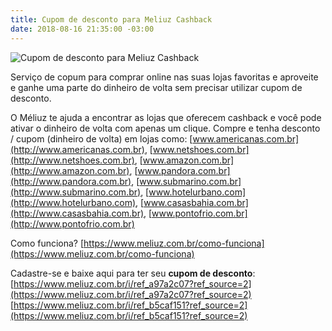 ```yaml
---
title: Cupom de desconto para Meliuz Cashback
date: 2018-08-16 21:35:00 -03:00
---
```


![Cupom de desconto para Meliuz Cashback](http://cupomdesconto.siteleaf.net/images/meliuz-descontos-cashback-como-ganhar-dinheiro-de-volta-seguro-confiavel-660x330.png)

Serviço de copum para comprar online nas suas lojas favoritas e aproveite e ganhe uma parte do dinheiro de volta sem precisar utilizar cupom de desconto.

O Méliuz te ajuda a encontrar as lojas que oferecem cashback e você pode ativar o dinheiro de volta com apenas um clique.
Compre e tenha desconto / cupom (dinheiro de volta) em lojas como: [www.americanas.com.br](http://www.americanas.com.br), [www.netshoes.com.br](http://www.netshoes.com.br), [www.amazon.com.br](http://www.amazon.com.br), [www.pandora.com.br](http://www.pandora.com.br), [www.submarino.com.br](http://www.submarino.com.br), [www.hotelurbano.com](http://www.hotelurbano.com), [www.casasbahia.com.br](http://www.casasbahia.com.br), [www.pontofrio.com.br](http://www.pontofrio.com.br)

Como funciona? [https://www.meliuz.com.br/como-funciona](https://www.meliuz.com.br/como-funciona)

Cadastre-se e baixe aqui para ter seu **cupom de desconto**:
[https://www.meliuz.com.br/i/ref_a97a2c07?ref_source=2](https://www.meliuz.com.br/i/ref_a97a2c07?ref_source=2)
[https://www.meliuz.com.br/i/ref_b5caf151?ref_source=2](https://www.meliuz.com.br/i/ref_b5caf151?ref_source=2)